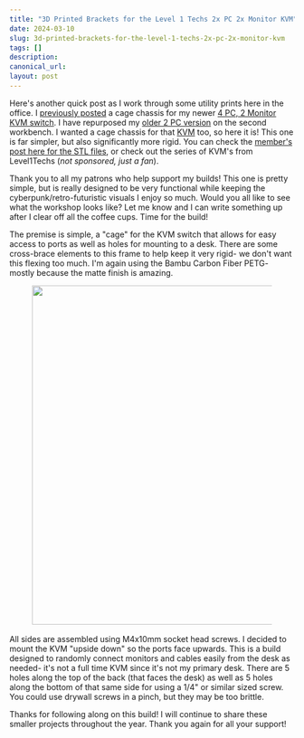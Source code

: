 ```yaml
---
title: "3D Printed Brackets for the Level 1 Techs 2x PC 2x Monitor KVM"
date: 2024-03-10
slug: 3d-printed-brackets-for-the-level-1-techs-2x-pc-2x-monitor-kvm
tags: []
description: 
canonical_url: 
layout: post
---
```

<p>Here's another quick post as I work through some utility prints here in the office.  I <a href="__GHOST_URL__/3d-printed-brackets-for-the-level-1-techs-4x-pc-2x-monitor-kvm/" rel="noreferrer">previously posted</a> a cage chassis for my newer <a href="https://www.store.level1techs.com/products/p/14-display-port-kvm-dual-4computer-kllrb-mfj5x" rel="noreferrer">4 PC, 2 Monitor KVM switch</a>.  I have repurposed my <a href="https://www.store.level1techs.com/products/p/14-kvm-switch-dual-monitor-2computer-z5erd-n6mbj" rel="noreferrer">older 2 PC version</a> on the second workbench.  I wanted a cage chassis for that <a href="https://en.wikipedia.org/wiki/KVM_switch" rel="noreferrer">KVM</a> too, so here it is!  This one is far simpler, but also significantly more rigid.  You can check the <a href="https://doscher.com/patrons-only-2xpc-kvm-switch-design-files" rel="noreferrer">member's post here for the STL files</a>, or check out the series of KVM's from Level1Techs (<em>not sponsored, just a fan</em>).</p><p>Thank you to all my patrons who help support my builds!  This one is pretty simple, but is really designed to be very functional while keeping the cyberpunk/retro-futuristic visuals I enjoy so much.  Would you all like to see what the workshop looks like?  Let me know and I can write something up after I clear off all the coffee cups.  Time for the build!</p><p>The premise is simple, a "cage" for the KVM switch that allows for easy access to ports as well as holes for mounting to a desk.  There are some cross-brace elements to this frame to help keep it very rigid- we don't want this flexing too much.  I'm again using the Bambu Carbon Fiber PETG- mostly because the matte finish is amazing.</p><figure class="kg-card kg-image-card"><img src="/images/content/images/2024/03/Level1Techs-2PC-KVM-Brackets-MOVIE-v1-640-2.gif" class="kg-image" alt="" loading="lazy" width="800" height="600" srcset="/images/content/images/size/w600/2024/03/Level1Techs-2PC-KVM-Brackets-MOVIE-v1-640-2.gif 600w, /images/content/images/2024/03/Level1Techs-2PC-KVM-Brackets-MOVIE-v1-640-2.gif 800w" sizes="(min-width: 720px) 720px"></figure><p>All sides are assembled using M4x10mm socket head screws.  I decided to mount the KVM "upside down" so the ports face upwards.  This is a build designed to randomly connect monitors and cables easily from the desk as needed- it's not a full time KVM since it's not my primary desk.  There are 5 holes along the top of the back (that faces the desk) as well as 5 holes along the bottom of that same side for using a 1/4" or similar sized screw.  You could use drywall screws in a pinch, but they may be too brittle.</p><p>Thanks for following along on this build!  I will continue to share these smaller projects throughout the year.  Thank you again for all your support!</p>
